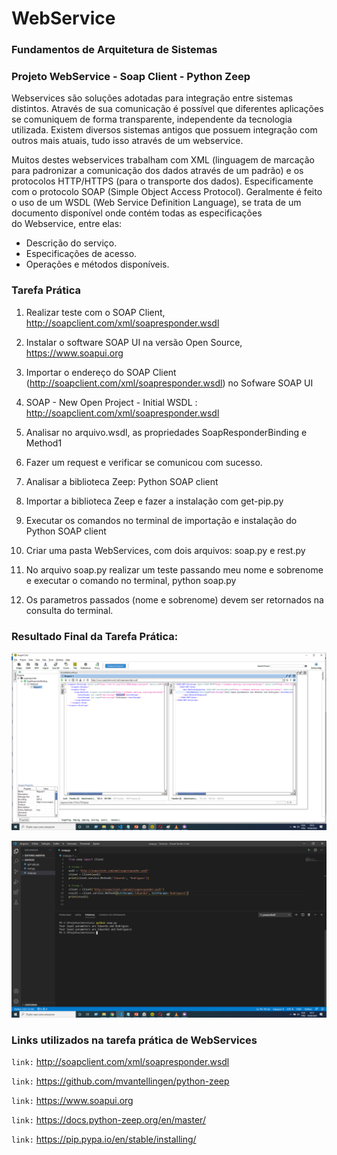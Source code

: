 # WebService
 
 ### Fundamentos de Arquitetura de Sistemas 
 
 ### Projeto WebService - Soap Client - Python Zeep
 
Webservices são soluções adotadas para integração entre sistemas distintos. Através de sua comunicação é possível que diferentes aplicações se comuniquem de forma transparente, independente da tecnologia utilizada. Existem diversos sistemas antigos que possuem integração com outros mais atuais, tudo isso através de um webservice.

Muitos destes webservices trabalham com XML (linguagem de marcação para padronizar a comunicação dos dados através de um padrão) e os protocolos HTTP/HTTPS (para o transporte dos dados). Especificamente com o protocolo SOAP (Simple Object Access Protocol). Geralmente é feito o uso de um WSDL (Web Service Definition Language), se trata de um documento disponível onde contém todas as especificações do Webservice, entre elas:
- Descrição do serviço.
- Especificações de acesso.
- Operações e métodos disponíveis.

 ### Tarefa Prática
 
 1. Realizar teste com o SOAP Client, http://soapclient.com/xml/soapresponder.wsdl

 2. Instalar o software SOAP UI na versão Open Source, https://www.soapui.org
 
 3. Importar o endereço do SOAP Client (http://soapclient.com/xml/soapresponder.wsdl) no Sofware SOAP UI
 
 4. SOAP - New Open Project - Initial WSDL : http://soapclient.com/xml/soapresponder.wsdl
 
 5. Analisar no arquivo.wsdl, as propriedades SoapResponderBinding e Method1
 
 6. Fazer um request e verificar se comunicou com sucesso.
 
 7. Analisar a biblioteca Zeep: Python SOAP client
 
 8. Importar a biblioteca Zeep e fazer a instalação com get-pip.py 
 
 9. Executar os comandos no terminal de importação e instalação do Python SOAP client
 
 10. Criar uma pasta WebServices, com dois arquivos: soap.py e rest.py
 
 11. No arquivo soap.py realizar um teste passando meu nome e sobrenome e executar o comando no terminal, python soap.py
 
 12. Os parametros passados (nome e sobrenome) devem ser retornados na consulta do terminal.
 

### Resultado Final da Tarefa Prática:

![](https://github.com/eduardodsr/WebService/blob/master/python/SoapUI.png?raw=true)

![](https://github.com/eduardodsr/WebService/blob/master/python/soap.py.png?raw=true)



### Links utilizados na tarefa prática de WebServices

``` link: ```  http://soapclient.com/xml/soapresponder.wsdl 

``` link: ```  https://github.com/mvantellingen/python-zeep

``` link: ```  https://www.soapui.org

``` link: ```  https://docs.python-zeep.org/en/master/

``` link: ```  https://pip.pypa.io/en/stable/installing/
